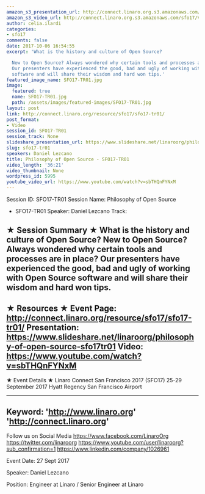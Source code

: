 ```yaml
---
amazon_s3_presentation_url: http://connect.linaro.org.s3.amazonaws.com/sfo17/Presentations/SFO17-TR01%20Philosophy%20of%20the%20Open%20Source.pdf
amazon_s3_video_url: http://connect.linaro.org.s3.amazonaws.com/sfo17/Videos/SFO17-TR01%20Philsophy%20of%20Open%20Source.mp4
author: celia.ilardi
categories:
- sfo17
comments: false
date: 2017-10-06 16:54:55
excerpt: 'What is the history and culture of Open Source?

  New to Open Source? Always wondered why certain tools and processes are in place?
  Our presenters have experienced the good, bad and ugly of working with Open Source
  software and will share their wisdom and hard won tips.'
featured_image_name: SFO17-TR01.jpg
image:
  featured: true
  name: SFO17-TR01.jpg
  path: /assets/images/featured-images/SFO17-TR01.jpg
layout: post
link: http://connect.linaro.org/resource/sfo17/sfo17-tr01/
post_format:
- Video
session_id: SFO17-TR01
session_track: None
slideshare_presentation_url: https://www.slideshare.net/linaroorg/philosophy-of-open-source-sfo17tr01
slug: sfo17-tr01
speakers: Daniel Lezcano
title: Philosophy of Open Source - SFO17-TR01
video_length: '36:21'
video_thumbnail: None
wordpress_id: 5995
youtube_video_url: https://www.youtube.com/watch?v=sbTHQnFYNxM
---
```


Session ID: SFO17-TR01
Session Name: Philosophy of Open Source
- SFO17-TR01
Speaker: Daniel Lezcano
Track:

★ Session Summary ★
What is the history and culture of Open Source?
New to Open Source? Always wondered why certain tools and processes are in place? Our presenters have experienced the good, bad and ugly of working with Open Source software and will share their wisdom and hard won tips.
---------------------------------------------------
★ Resources ★
Event Page: http://connect.linaro.org/resource/sfo17/sfo17-tr01/
Presentation: https://www.slideshare.net/linaroorg/philosophy-of-open-source-sfo17tr01
Video: https://www.youtube.com/watch?v=sbTHQnFYNxM
---------------------------------------------------

★ Event Details ★
Linaro Connect San Francisco 2017 (SFO17)
25-29 September 2017
Hyatt Regency San Francisco Airport

---------------------------------------------------
Keyword:
'http://www.linaro.org'
'http://connect.linaro.org'
---------------------------------------------------
Follow us on Social Media
https://www.facebook.com/LinaroOrg
https://twitter.com/linaroorg
https://www.youtube.com/user/linaroorg?sub_confirmation=1
https://www.linkedin.com/company/1026961

Event Date: 27 Sept 2017

Speaker: Daniel Lezcano

Position: Engineer at Linaro / Senior Engineer at Linaro